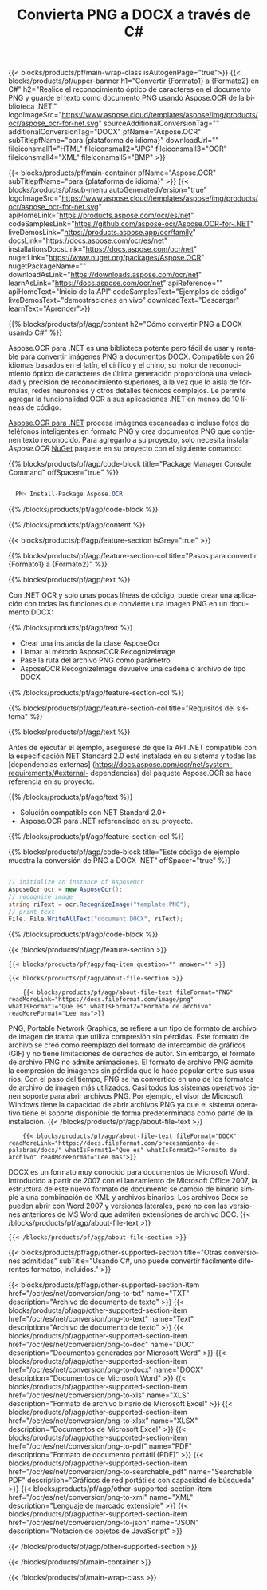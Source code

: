 ﻿---
title: Convierta PNG a DOCX a través de C# 
weight: 3920
url: /es/net/conversion/png-to-docx/ 
lang: es
langdirlevel: 2
locales: ja,it,ru,de,es,fr,nl,id,lt,pl,pt,vi,tr,ko
description: Código de muestra para la conversión de C# de PNG a DOCX. Utilice el código de ejemplo de API para la conversión por lotes de archivos PNG a DOCX dentro de VB.NET, Asp.NET o cualquier aplicación basada en .NET.
---

{{< blocks/products/pf/main-wrap-class isAutogenPage="true">}}
{{< blocks/products/pf/upper-banner h1="Convertir {Formato1} a {Formato2} en C#" h2="Realice el reconocimiento óptico de caracteres en el documento PNG y guarde el texto como documento PNG usando Aspose.OCR de la biblioteca .NET." logoImageSrc="https://www.aspose.cloud/templates/aspose/img/products/ocr/aspose_ocr-for-net.svg" sourceAdditionalConversionTag="" additionalConversionTag="DOCX" pfName="Aspose.OCR" subTitlepfName="para {plataforma de idioma}" downloadUrl="" fileiconsmall1="HTML" fileiconsmall2="JPG" fileiconsmall3="OCR" fileiconsmall4="XML" fileiconsmall5="BMP" >}}


{{< blocks/products/pf/main-container pfName="Aspose.OCR" subTitlepfName="para {plataforma de idioma}" >}}
{{< blocks/products/pf/sub-menu autoGeneratedVersion="true" logoImageSrc="https://www.aspose.cloud/templates/aspose/img/products/ocr/aspose_ocr-for-net.svg" apiHomeLink="https://products.aspose.com/ocr/es/net" codeSamplesLink="https://github.com/aspose-ocr/Aspose.OCR-for-.NET" liveDemosLink="https://products.aspose.app/ocr/family" docsLink="https://docs.aspose.com/ocr/es/net" installationsDocsLink="https://docs.aspose.com/ocr/net" nugetLink="https://www.nuget.org/packages/Aspose.OCR" nugetPackageName="" downloadAsLink="https://downloads.aspose.com/ocr/net" learnAsLink="https://docs.aspose.com/ocr/net" apiReference="" apiHomeText="Inicio de la API" codeSamplesText="Ejemplos de código" liveDemosText="demostraciones en vivo" downloadText="Descargar" learnText="Aprender">}}

{{% blocks/products/pf/agp/content h2="Cómo convertir PNG a DOCX usando C#" %}}

Aspose.OCR para .NET es una biblioteca potente pero fácil de usar y rentable para convertir imágenes PNG a documentos DOCX. Compatible con 26 idiomas basados ​​en el latín, el cirílico y el chino, su motor de reconocimiento óptico de caracteres de última generación proporciona una velocidad y precisión de reconocimiento superiores, a la vez que lo aísla de fórmulas, redes neuronales y otros detalles técnicos complejos. Le permite agregar la funcionalidad OCR a sus aplicaciones .NET en menos de 10 líneas de código.

[Aspose.OCR para .NET](https://products.aspose.com/ocr/net)
 procesa imágenes escaneadas o incluso fotos de teléfonos inteligentes en formato PNG y crea documentos PNG que contienen texto reconocido. Para agregarlo a su proyecto, solo necesita instalar *Aspose.OCR*
 [NuGet](https://www.nuget.org/packages/aspose.ocr)
 paquete en su proyecto con el siguiente comando:

{{% blocks/products/pf/agp/code-block title="Package Manager Console Command" offSpacer="true" %}}

```cs

  PM> Install-Package Aspose.OCR

```

{{% /blocks/products/pf/agp/code-block %}}

{{% /blocks/products/pf/agp/content %}}

{{< blocks/products/pf/agp/feature-section isGrey="true" >}}

{{% blocks/products/pf/agp/feature-section-col title="Pasos para convertir {Formato1} a {Formato2}" %}}

{{% blocks/products/pf/agp/text %}}

Con .NET OCR y solo unas pocas líneas de código, puede crear una aplicación con todas las funciones que convierte una imagen PNG en un documento DOCX:

{{% /blocks/products/pf/agp/text %}}

+ Crear una instancia de la clase AsposeOcr
+ Llamar al método AsposeOCR.RecognizeImage
+ Pase la ruta del archivo PNG como parámetro
+ AsposeOCR.RecognizeImage devuelve una cadena o archivo de tipo DOCX

{{% /blocks/products/pf/agp/feature-section-col %}}

{{% blocks/products/pf/agp/feature-section-col title="Requisitos del sistema" %}}

{{% blocks/products/pf/agp/text %}}

Antes de ejecutar el ejemplo, asegúrese de que la API .NET compatible con la especificación NET Standard 2.0 esté instalada en su sistema y todas las [dependencias externas] (https://docs.aspose.com/ocr/net/system-requirements/#external- dependencias) del paquete Aspose.OCR se hace referencia en su proyecto.

{{% /blocks/products/pf/agp/text %}}

- Solución compatible con NET Standard 2.0+
- Aspose.OCR para .NET referenciado en su proyecto.

{{% /blocks/products/pf/agp/feature-section-col %}}

{{% blocks/products/pf/agp/code-block title="Este código de ejemplo muestra la conversión de PNG a DOCX .NET" offSpacer="true" %}}

```cs

// initialize an instance of AsposeOcr
AsposeOcr ocr = new AsposeOcr();
// recognize image
string riText = ocr.RecognizeImage("template.PNG");
// print text
File. File.WriteAllText("document.DOCX", riText);

```

{{% /blocks/products/pf/agp/code-block %}}

{{< /blocks/products/pf/agp/feature-section >}}

    {{< blocks/products/pf/agp/faq-item question="" answer="" >}}

    {{< blocks/products/pf/agp/about-file-section >}}
       
        {{< blocks/products/pf/agp/about-file-text fileFormat="PNG" readMoreLink="https://docs.fileformat.com/image/png" whatIsFormat1="Que es" whatIsFormat2="Formato de archivo" readMoreFormat="Lee mas">}}
PNG, Portable Network Graphics, se refiere a un tipo de formato de archivo de imagen de trama que utiliza compresión sin pérdidas. Este formato de archivo se creó como reemplazo del formato de intercambio de gráficos (GIF) y no tiene limitaciones de derechos de autor. Sin embargo, el formato de archivo PNG no admite animaciones. El formato de archivo PNG admite la compresión de imágenes sin pérdida que lo hace popular entre sus usuarios. Con el paso del tiempo, PNG se ha convertido en uno de los formatos de archivo de imagen más utilizados. Casi todos los sistemas operativos tienen soporte para abrir archivos PNG. Por ejemplo, el visor de Microsoft Windows tiene la capacidad de abrir archivos PNG ya que el sistema operativo tiene el soporte disponible de forma predeterminada como parte de la instalación.
        {{< /blocks/products/pf/agp/about-file-text >}}

        {{< blocks/products/pf/agp/about-file-text fileFormat="DOCX" readMoreLink="https://docs.fileformat.com/procesamiento-de-palabras/docx/" whatIsFormat1="Que es" whatIsFormat2="Formato de archivo" readMoreFormat="Lee mas">}}
DOCX es un formato muy conocido para documentos de Microsoft Word. Introducido a partir de 2007 con el lanzamiento de Microsoft Office 2007, la estructura de este nuevo formato de documento se cambió de binario simple a una combinación de XML y archivos binarios. Los archivos Docx se pueden abrir con Word 2007 y versiones laterales, pero no con las versiones anteriores de MS Word que admiten extensiones de archivo DOC.
        {{< /blocks/products/pf/agp/about-file-text >}}

    {{< /blocks/products/pf/agp/about-file-section >}}

<!-- aboutfile Ends -->

{{< blocks/products/pf/agp/other-supported-section title="Otras conversiones admitidas" subTitle="Usando C#, uno puede convertir fácilmente diferentes formatos, incluidos." >}}

{{< blocks/products/pf/agp/other-supported-section-item href="/ocr/es/net/conversion/png-to-txt" name="TXT" description="Archivo de documento de texto" >}}
{{< blocks/products/pf/agp/other-supported-section-item href="/ocr/es/net/conversion/png-to-text" name="Text" description="Archivo de documento de texto" >}}
{{< blocks/products/pf/agp/other-supported-section-item href="/ocr/es/net/conversion/png-to-doc" name="DOC" description="Documentos generados por Microsoft Word" >}}
{{< blocks/products/pf/agp/other-supported-section-item href="/ocr/es/net/conversion/png-to-docx" name="DOCX" description="Documentos de Microsoft Word" >}}
{{< blocks/products/pf/agp/other-supported-section-item href="/ocr/es/net/conversion/png-to-xls" name="XLS" description="Formato de archivo binario de Microsoft Excel" >}}
{{< blocks/products/pf/agp/other-supported-section-item href="/ocr/es/net/conversion/png-to-xlsx" name="XLSX" description="Documentos de Microsoft Excel" >}}
{{< blocks/products/pf/agp/other-supported-section-item href="/ocr/es/net/conversion/png-to-pdf" name="PDF" description="Formato de documento portátil (PDF)" >}}
{{< blocks/products/pf/agp/other-supported-section-item href="/ocr/es/net/conversion/png-to-searchable_pdf" name="Searchable PDF" description="Gráficos de red portátiles con capacidad de búsqueda" >}}
{{< blocks/products/pf/agp/other-supported-section-item href="/ocr/es/net/conversion/png-to-xml" name="XML" description="Lenguaje de marcado extensible" >}}
{{< blocks/products/pf/agp/other-supported-section-item href="/ocr/es/net/conversion/png-to-json" name="JSON" description="Notación de objetos de JavaScript" >}}

{{< /blocks/products/pf/agp/other-supported-section >}}

{{< /blocks/products/pf/main-container >}}
    
{{< /blocks/products/pf/main-wrap-class >}}
